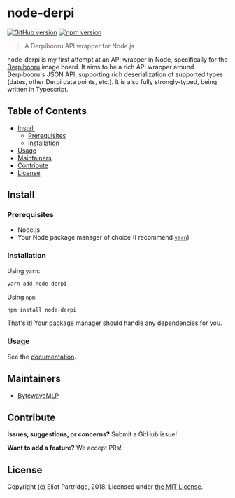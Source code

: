 # node-derpi

[![GitHub version](https://badge.fury.io/gh/BytewaveMLP%2Fnode-derpi.svg)](https://badge.fury.io/gh/BytewaveMLP%2Fnode-derpi) [![npm version](https://badge.fury.io/js/node-derpi.svg)](https://badge.fury.io/js/node-derpi)

> A Derpibooru API wrapper for Node.js

node-derpi is my first attempt at an API wrapper in Node, specifically for the [Derpibooru](https://derpibooru.org) image board. It aims to be a rich API wrapper around Derpibooru's JSON API, supporting rich deserialization of supported types (dates, other Derpi data points, etc.). It is also fully strongly-typed, being written in Typescript.

## Table of Contents

- [Install](#install)
    - [Prerequisites](#prerequisites)
	- [Installation](#installation)
- [Usage](#usage)
- [Maintainers](#maintainers)
- [Contribute](#contribute)
- [License](#license)

## Install

### Prerequisites

- Node.js
- Your Node package manager of choice (I recommend [`yarn`](https://yarnpkg.com/en/))

### Installation

Using `yarn`:

```bash
yarn add node-derpi
```

Using `npm`:

```bash
npm install node-derpi
```

That's it! Your package manager should handle any dependencies for you.

### Usage

See the [documentation](https://bytewavemlp.github.io/node-derpi).

## Maintainers

- [BytewaveMLP](https://github.com/BytewaveMLP)

## Contribute

**Issues, suggestions, or concerns?** Submit a GitHub issue!

**Want to add a feature?** We accept PRs!

## License

Copyright (c) Eliot Partridge, 2018. Licensed under [the MIT License](/LICENSE).
